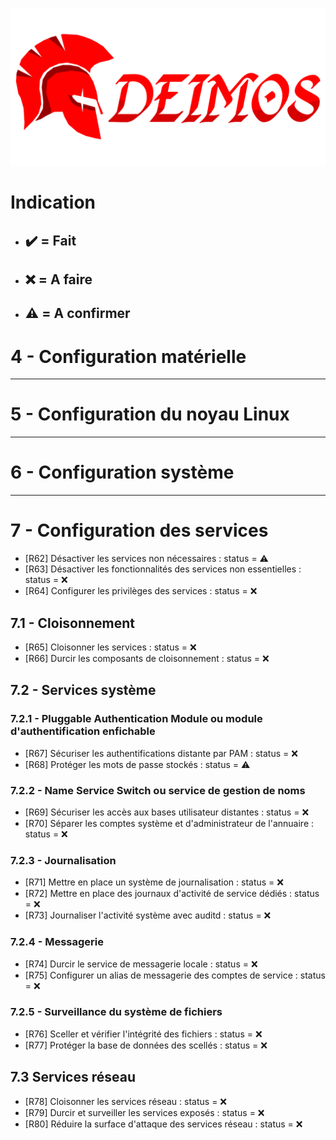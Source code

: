 <p align="center">
  <img src="Documentation/DEIMOS.png" alt="Deimos Icon" width="700"/>
</p>

# Indication
- ## ✔️ = Fait
- ## ❌ = A faire
- ## ⚠️ = A confirmer

# 4 - Configuration matérielle

---

# 5 - Configuration du noyau Linux

---

# 6 - Configuration système

---

# 7 - Configuration des services
  - [R62] Désactiver les services non nécessaires : status = ⚠️
  - [R63] Désactiver les fonctionnalités des services non essentielles : status = ❌
  - [R64] Configurer les privilèges des services : status = ❌
## 7.1 - Cloisonnement
  - [R65] Cloisonner les services : status = ❌
  - [R66] Durcir les composants de cloisonnement : status = ❌
## 7.2 - Services système
### 7.2.1 - Pluggable Authentication Module ou module d'authentification enfichable
  - [R67] Sécuriser les authentifications distante par PAM : status = ❌
  - [R68] Protéger les mots de passe stockés  : status = ⚠️
### 7.2.2 - Name Service Switch ou service de gestion de noms
  - [R69] Sécuriser les accès aux bases utilisateur distantes : status = ❌
  - [R70] Séparer les comptes système et d'administrateur de l'annuaire : status = ❌
### 7.2.3 - Journalisation
  - [R71] Mettre en place un système de journalisation : status = ❌
  - [R72] Mettre en place des journaux d'activité de service dédiés : status = ❌
  - [R73] Journaliser l'activité système avec auditd : status = ❌
### 7.2.4 - Messagerie
  - [R74] Durcir le service de messagerie locale : status = ❌
  - [R75] Configurer un alias de messagerie des comptes de service : status = ❌
### 7.2.5 - Surveillance du système de fichiers
  - [R76] Sceller et vérifier l'intégrité des fichiers : status = ❌
  - [R77] Protéger la base de données des scellés : status = ❌
## 7.3 Services réseau
  - [R78] Cloisonner les services réseau : status = ❌
  - [R79] Durcir et surveiller les services exposés : status = ❌
  - [R80] Réduire la surface d'attaque des services réseau : status = ❌
